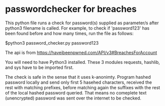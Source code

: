 # passwordchecker for breaches

This python file runs a check for password(s) supplied as parameter/s after python3 filename is called.
For example, to check if 'password123' has been found before and how many times, run the file as follows:

$python3 password_checker.py password123

The api is from https://haveibeenpwned.com/API/v3#BreachesForAccount

You will need to have Python3 installed. These 3 modules requests, hashlib, and sys have to be imported first.

The check is safe in the sense that it uses k-anonimty. Program hashed password locally and 
send only first 5 hasehed characters, received the rest with matching prefixes, before matching
again the suffixes with the rest of the local hashed password queried. That means no comeplete text (unencrypted)
password was sent over the internet to be checked.
